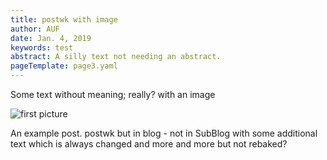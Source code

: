 ```yaml
---
title: postwk with image
author: AUF
date: Jan. 4, 2019
keywords: test
abstract: A silly text not needing an abstract.
pageTemplate: page3.yaml
---
```


Some text without meaning; really? with an image 

![first picture ]( /static/img/120-2026_IMG.JPG  "Logo Title Text 1")

  An example post.  postwk but in blog - not in SubBlog
with some additional text 
which is always changed and more
and more but not rebaked?